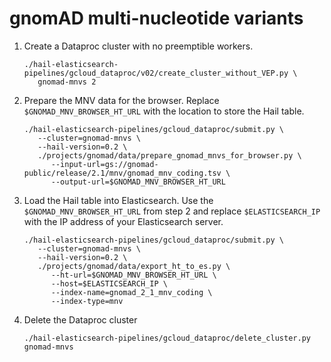 # gnomAD multi-nucleotide variants

1. Create a Dataproc cluster with no preemptible workers.
   ```shell
   ./hail-elasticsearch-pipelines/gcloud_dataproc/v02/create_cluster_without_VEP.py \
      gnomad-mnvs 2
   ```

2. Prepare the MNV data for the browser. Replace `$GNOMAD_MNV_BROWSER_HT_URL` with the
   location to store the Hail table.
   ```shell
   ./hail-elasticsearch-pipelines/gcloud_dataproc/submit.py \
      --cluster=gnomad-mnvs \
      --hail-version=0.2 \
      ./projects/gnomad/data/prepare_gnomad_mnvs_for_browser.py \
         --input-url=gs://gnomad-public/release/2.1/mnv/gnomad_mnv_coding.tsv \
         --output-url=$GNOMAD_MNV_BROWSER_HT_URL
   ```

3. Load the Hail table into Elasticsearch. Use the `$GNOMAD_MNV_BROWSER_HT_URL` from step 2
   and replace `$ELASTICSEARCH_IP` with the IP address of your Elasticsearch server.
   ```shell
   ./hail-elasticsearch-pipelines/gcloud_dataproc/submit.py \
      --cluster=gnomad-mnvs \
      --hail-version=0.2 \
      ./projects/gnomad/data/export_ht_to_es.py \
         --ht-url=$GNOMAD_MNV_BROWSER_HT_URL \
         --host=$ELASTICSEARCH_IP \
         --index-name=gnomad_2_1_mnv_coding \
         --index-type=mnv
   ```

4. Delete the Dataproc cluster
   ```shell
   ./hail-elasticsearch-pipelines/gcloud_dataproc/delete_cluster.py gnomad-mnvs
   ```
